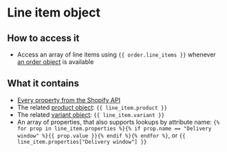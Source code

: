 # Line item object

## How to access it

* Access an array of line items using `{{ order.line_items }}` whenever [an order object](http://help.usemechanic.com/liquid/the-order-object) is available

## What it contains

* [Every property from the Shopify API](https://shopify.dev/docs/admin-api/rest/reference/orders/order#line-items-property-2020-04)
* The related [product object](http://help.usemechanic.com/liquid/the-product-object): `{{ line_item.product }}` 
* The related [variant object](http://help.usemechanic.com/liquid/the-variant-object): `{{ line_item.variant }}` 
* An array of properties, that also supports lookups by attribute name: `{% for prop in line_item.properties %}{% if prop.name == "Delivery window" %}{{ prop.value }}{% endif %}{% endfor %}`, or `{{ line_item.properties["Delivery window"] }}` 

